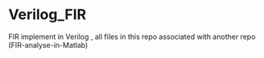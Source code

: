 # Verilog_FIR
FIR implement in Verilog , all files in this repo associated with another repo (FIR-analyse-in-Matlab) 

